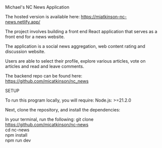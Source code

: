 Michael's NC News Application

The hosted version is available here: https://miatkinson-nc-news.netlify.app/

The project involves building a front end React application that serves as a front end for a news website. 

The application is a social news aggregation, web content rating and discussion website.

Users are able to select their profile, explore various articles, vote on articles and read and leave comments.

The backend repo can be found here: https://github.com/micatkinson/nc_news


SETUP

To run this program locally, you will require: Node.js: >=21.2.0

Next, clone the repository, and install the dependencies:

In your terminal, run the following: git clone https://github.com/micatkinson/nc-news   
                                     cd nc-news   
                                     npm install   
                                     npm run dev    



